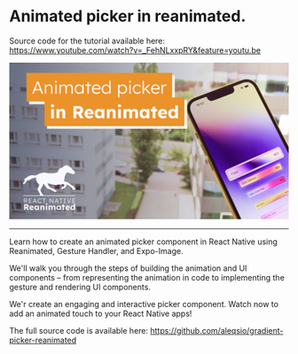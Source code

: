 # Animated picker in reanimated.

Source code for the tutorial available here:
https://www.youtube.com/watch?v=_FehNLxxpRY&feature=youtu.be

![A screenshot of the picker](Thumbnail.png "Thumbnail")

---

Learn how to create an animated picker component in React Native using Reanimated, Gesture Handler, and Expo-Image.

We'll walk you through the steps of building the animation and UI components – from representing the animation in code to implementing the gesture and rendering UI components.

We'r create an engaging and interactive picker component. Watch now to add an animated touch to your React Native apps!

The full source code is available here:
https://github.com/aleqsio/gradient-picker-reanimated
